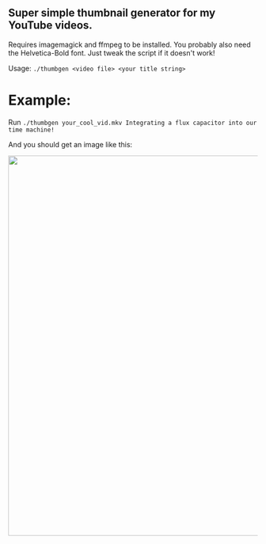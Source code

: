 ## Super simple thumbnail generator for my YouTube videos.

Requires imagemagick and ffmpeg to be installed. You probably also need the Helvetica-Bold font. Just tweak the script if it doesn't work!

Usage: `./thumbgen <video file> <your title string>`

# Example:

Run `./thumbgen your_cool_vid.mkv Integrating a flux capacitor into our time machine!`

And you should get an image like this:

<p align="center">
	<img src="https://raw.githubusercontent.com/vkoskiv/thumbgen/master/example.png" width="768">
</p>

